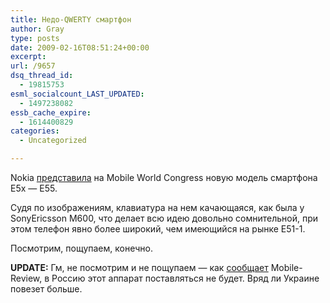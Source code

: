```yaml
---
title: Недо-QWERTY смартфон
author: Gray
type: posts
date: 2009-02-16T08:51:24+00:00
excerpt:
url: /9657
dsq_thread_id:
  - 19815753
esml_socialcount_LAST_UPDATED:
  - 1497238082
essb_cache_expire:
  - 1614400829
categories:
  - Uncategorized

---
```








Nokia <a href="http://mobile-review.com/fullnews/main/index.shtml?23146#23146" target="_blank">представила</a> на Mobile World Congress новую модель смартфона E5x &#8212; E55.

Судя по изображениям, клавиатура на нем качающаяся, как была у SonyEricsson M600, что делает всю идею довольно сомнительной, при этом телефон явно более широкий, чем имеющийся на рынке E51-1.

Посмотрим, пощупаем, конечно.

**UPDATE:** Гм, не посмотрим и не пощупаем &#8212; как <a href="http://mobile-review.com/articles/2009/mwc-nokia.shtml" target="_blank">сообщает</a> Mobile-Review, в Россию этот аппарат поставляться не будет. Вряд ли Украине повезет больше.